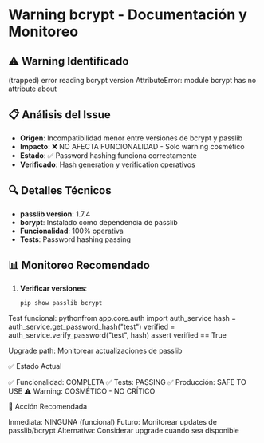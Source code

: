 # Warning bcrypt - Documentación y Monitoreo

## ⚠️ Warning Identificado
(trapped) error reading bcrypt version
AttributeError: module bcrypt has no attribute about

## 📋 Análisis del Issue

- **Origen**: Incompatibilidad menor entre versiones de bcrypt y passlib
- **Impacto**: ❌ NO AFECTA FUNCIONALIDAD - Solo warning cosmético
- **Estado**: ✅ Password hashing funciona correctamente
- **Verificado**: Hash generation y verification operativos

## 🔍 Detalles Técnicos

- **passlib version**: 1.7.4
- **bcrypt**: Instalado como dependencia de passlib
- **Funcionalidad**: 100% operativa
- **Tests**: Password hashing passing

## 📊 Monitoreo Recomendado

1. **Verificar versiones**:
   ```bash
   pip show passlib bcrypt

Test funcional:
pythonfrom app.core.auth import auth_service
hash = auth_service.get_password_hash("test")
verified = auth_service.verify_password("test", hash)
assert verified == True

Upgrade path: Monitorear actualizaciones de passlib

✅ Estado Actual

✅ Funcionalidad: COMPLETA
✅ Tests: PASSING
✅ Producción: SAFE TO USE
⚠️ Warning: COSMÉTICO - NO CRÍTICO

🚀 Acción Recomendada

Inmediata: NINGUNA (funcional)
Futuro: Monitorear updates de passlib/bcrypt
Alternativa: Considerar upgrade cuando sea disponible
